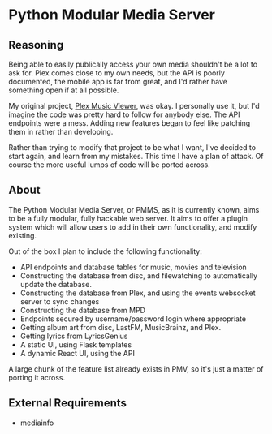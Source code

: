 # Python Modular Media Server

## Reasoning

Being able to easily publically access your own media shouldn't be a lot to ask for. Plex comes close to my own needs, but the API is poorly documented, the mobile app is far from great, and I'd rather have something open if at all possible. 

My original project, [Plex Music Viewer](https://github.com/JakeStanger/Plex-Music-Viewer), was okay. I personally use it, but I'd imagine the code was pretty hard to follow for anybody else. The API endpoints were a mess. Adding new features began to feel like patching them in rather than developing. 

Rather than trying to modify that project to be what I want, I've decided to start again, and learn from my mistakes. This time I have a plan of attack. Of course the more useful lumps of code will be ported across.

## About

The Python Modular Media Server, or PMMS, as it is currently known, aims to be a fully modular, fully hackable web server. It aims to offer a plugin system which will allow users to add in their own functionality, and modify existing.

Out of the box I plan to include the following functionality:

- API endpoints and database tables for music, movies and television
- Constructing the database from disc, and filewatching to automatically update the database.
- Constructing the database from Plex, and using the events websocket server to sync changes
- Constructing the database from MPD
- Endpoints secured by username/password login where appropriate
- Getting album art from disc, LastFM, MusicBrainz, and Plex.
- Getting lyrics from LyricsGenius
- A static UI, using Flask templates
- A dynamic React UI, using the API

A large chunk of the feature list already exists in PMV, so it's just a matter of porting it across.

## External Requirements

- mediainfo
